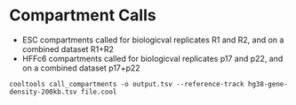 # Compartment Calls

 - ESC compartments called for biologicval replicates R1 and R2, and on a combined dataset R1+R2
 - HFFc6 compartments called for biologicval replicates p17 and p22, and on a combined dataset p17+p22
  
 
```
cooltools call_compartments -o output.tsv --reference-track hg38-gene-density-200kb.tsv file.cool
```
